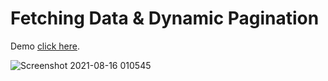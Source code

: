 # Fetching Data & Dynamic Pagination

Demo [click here](https://peaceful-lumiere-8f7edc.netlify.app/).

![Screenshot 2021-08-16 010545](https://user-images.githubusercontent.com/84142821/129490372-a253f300-6844-4727-a1f6-94f64ccd1295.jpg)

